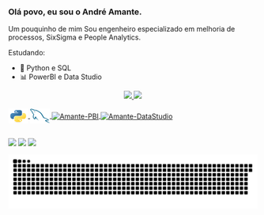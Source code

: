 ### Olá povo, eu sou o André Amante.

Um pouquinho de mim 
Sou engenheiro especializado em melhoria de processos, SixSigma e People Analytics. 

Estudando:
- 🐍 Python e SQL
- 📊 PowerBI e Data Studio

<div align="center">
  <a href="https://github.com/Engenheirodg">
  <img height="180em" src="https://github-readme-stats.vercel.app/api?username=engenheirodg&show_icons=true&theme=dracula&include_all_commits=true&count_private=true"/>
  <img height="90em" src="https://github-readme-stats.vercel.app/api/top-langs/?username=engenheirodg&layout=compact&langs_count=7&theme=dracula"/>
</div>

<div style="display: inline_block"><br>
  <img align="center" alt="Amante-Python" height="30" width="40" src="https://raw.githubusercontent.com/devicons/devicon/master/icons/python/python-original.svg">
  <img align="center" alt="Amante-MySQL" height="30" width="40" src="https://raw.githubusercontent.com/devicons/devicon/master/icons/mysql/mysql-original.svg">
  <img align="center" alt="Amante-PBI" height="30" width="40" src="https://upload.wikimedia.org/wikipedia/commons/thumb/c/cf/New_Power_BI_Logo.svg/2048px-New_Power_BI_Logo.svg.png">
  <img align="center" alt="Amante-DataStudio" height="30" width="40" src="https://cdn.worldvectorlogo.com/logos/google-data-studio.svg">
 
 ##
  
<div>
  <a href="https://instagram.com/engenheirodg" target="_blank"><img src="https://img.shields.io/badge/-Instagram-%23E4405F?style=for-the-badge&logo=instagram&logoColor=white" target="_blank"></a>
  <a href="https://www.linkedin.com/in/andreamante" target="_blank"><img src="https://img.shields.io/badge/-LinkedIn-%230077B5?style=for-the-badge&logo=linkedin&logoColor=white" target="_blank"></a> 
  <a href = "mailto:andre.amante@gmail.com"><img src="https://img.shields.io/badge/-Gmail-%23333?style=for-the-badge&logo=gmail&logoColor=white" target="_blank"></a>

 
  ![Snake animation](https://raw.githubusercontent.com/Engenheirodg/Engenheirodg/main/github-contribution-grid-snake.svg)
  
</div>
